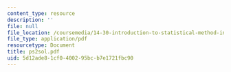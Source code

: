 ```yaml
---
content_type: resource
description: ''
file: null
file_location: /coursemedia/14-30-introduction-to-statistical-method-in-economics-spring-2006/5d12ade81cf0400295bcb7e1721fbc90_ps2sol.pdf
file_type: application/pdf
resourcetype: Document
title: ps2sol.pdf
uid: 5d12ade8-1cf0-4002-95bc-b7e1721fbc90
---
```

